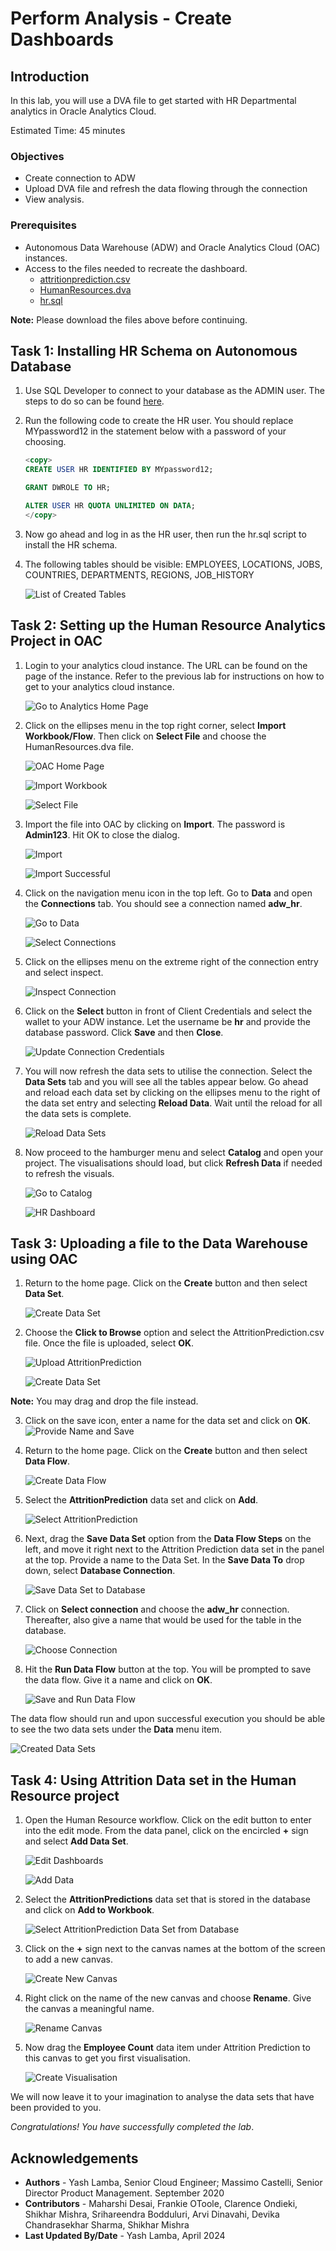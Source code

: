 # Perform Analysis - Create Dashboards

## Introduction

In this lab, you will use a DVA file to get started with HR Departmental analytics in Oracle Analytics Cloud.

Estimated Time: 45 minutes

### Objectives

- Create connection to ADW  
- Upload DVA file and refresh the data flowing through the connection
- View analysis.

### Prerequisites

- Autonomous Data Warehouse (ADW) and Oracle Analytics Cloud (OAC) instances.
- Access to the files needed to recreate the dashboard. 
    - [attritionprediction.csv](https://c4u04.objectstorage.us-ashburn-1.oci.customer-oci.com/p/EcTjWk2IuZPZeNnD_fYMcgUhdNDIDA6rt9gaFj_WZMiL7VvxPBNMY60837hu5hga/n/c4u04/b/livelabsfiles/o/data-management-library-files/AttritionPrediction.csv)
    - [HumanResources.dva](https://c4u04.objectstorage.us-ashburn-1.oci.customer-oci.com/p/EcTjWk2IuZPZeNnD_fYMcgUhdNDIDA6rt9gaFj_WZMiL7VvxPBNMY60837hu5hga/n/c4u04/b/livelabsfiles/o/data-management-library-files/HumanResource.dva)
    - [hr.sql](https://c4u04.objectstorage.us-ashburn-1.oci.customer-oci.com/p/EcTjWk2IuZPZeNnD_fYMcgUhdNDIDA6rt9gaFj_WZMiL7VvxPBNMY60837hu5hga/n/c4u04/b/livelabsfiles/o/data-management-library-files/hr.sql)

**Note:** Please download the files above before continuing.

## Task 1: Installing HR Schema on Autonomous Database

1. Use SQL Developer to connect to your database as the ADMIN user. The steps to do so can be found [here](https://docs.oracle.com/en/cloud/paas/autonomous-data-warehouse-cloud/user/connect-sql-dev182.html#GUID-14217939-3E8F-4782-BFF2-021199A908FD).

2. Run the following code to create the HR user. You should replace MYpassword12 in the statement below with a password of your choosing.

    ```sql
    <copy>
    CREATE USER HR IDENTIFIED BY MYpassword12;
    
    GRANT DWROLE TO HR;

    ALTER USER HR QUOTA UNLIMITED ON DATA;
    </copy>
    ```

3. Now go ahead and log in as the HR user, then run the hr.sql script to install the HR schema. 

4. The following tables should be visible: EMPLOYEES, LOCATIONS, JOBS, COUNTRIES, DEPARTMENTS, REGIONS, JOB_HISTORY

    ![List of Created Tables](./images/created-tables.png "List of Created Tables")
    
## Task 2: Setting up the Human Resource Analytics Project in OAC

1. Login to your analytics cloud instance. The URL can be found on the page of the instance. Refer to the previous lab for instructions on how to get to your analytics cloud instance.

    ![Go to Analytics Home Page](./images/go-to-analytics-home-page.png "Go to Analytics Home Page")

2. Click on the ellipses menu in the top right corner, select **Import Workbook/Flow**. Then click on **Select File** and choose the HumanResources.dva file.

    ![OAC Home Page](./images/oac-home-page.png "OAC Home Page")
    
    ![Import Workbook](./images/import-workbook.png "Import Workbook")

    ![Select File](./images/select-file.png "Select File")

3.  Import the file into OAC by clicking on **Import**. The password is **Admin123**. Hit OK to close the dialog. 

    ![Import](./images/import-dva.png "Import")

    ![Import Successful](./images/dva-import-successful.png "Import Successful")

4. Click on the navigation menu icon in the top left. Go to **Data** and open the **Connections** tab. You should see a connection named **adw_hr**. 

    ![Go to Data](./images/go-to-data-page.png "Go to Data")

    ![Select Connections](./images/go-to-connections-tab.png "Select Connections")

5. Click on the ellipses menu on the extreme right of the connection entry and select inspect.

     ![Inspect Connection](./images/inspect-connection.png "Inspect Connection")

6. Click on the **Select** button in front of Client Credentials and select the wallet to your ADW instance. Let the username be **hr** and provide the database password. Click **Save** and then **Close**.

    ![Update Connection Credentials](./images/update-connection-credentials.png "Update Connection Credentials")

7. You will now refresh the data sets to utilise the connection. Select the **Data Sets** tab and you will see all the tables appear below. Go ahead and reload each data set by clicking on the ellipses menu to the right of the data set entry and selecting **Reload Data**. Wait until the reload for all the data sets is complete.

    ![Reload Data Sets](./images/reload-data-sets.png "Reload Data Sets")

8. Now proceed to the hamburger menu and select **Catalog** and open your project. The visualisations should load, but click **Refresh Data** if needed to refresh the visuals.

    ![Go to Catalog](./images/go-to-catalog.png "Go to Catalog")

    ![HR Dashboard](./images/hr-dashboard.png "HR Dashboard")

## Task 3: Uploading a file to the Data Warehouse using OAC

1. Return to the home page. Click on the **Create** button and then select **Data Set**.

    ![Create Data Set](./images/create-data-set.png "Create Data Set")

2. Choose the **Click to Browse** option and select the AttritionPrediction.csv file. Once the file is uploaded, select **OK**.

    ![Upload AttritionPrediction](./images/upload-attrition-prediction.png "Upload AttritionPrediction")

    ![Create Data Set](./images/confirm-data-set-creation.png "Create Data Set")

**Note:** You may drag and drop the file instead.

3. Click on the save icon, enter a name for the data set and click on **OK**.
    ![Provide Name and Save](./images/save-data-set.png "Provide Name and Save")

4. Return to the home page. Click on the **Create** button and then select **Data Flow**.

    ![Create Data Flow](./images/create-data-flow.png "Create Data Flow")

5. Select the **AttritionPrediction** data set and click on **Add**.

    ![Select AttritionPrediction](./images/select-attrition-prediction.png "Select AttritionPrediction")

6. Next, drag the **Save Data Set** option from the **Data Flow Steps** on the left, and move it right next to the Attrition Prediction data set in the panel at the top. Provide a name to the Data Set. In the **Save Data To** drop down, select **Database Connection**. 

    ![Save Data Set to Database](./images/save-to-database.png "Save Data Set to Database")

5. Click on **Select connection** and choose the **adw_hr** connection. Thereafter, also give a name that would be used for the table in the database.

    ![Choose Connection](./images/choose-connection.png "Choose Connection")

6. Hit the **Run Data Flow** button at the top. You will be prompted to save the data flow. Give it a name and click on **OK**.

    ![Save and Run Data Flow](./images/run-data-flow.png "Save and Run Data Flow")

The data flow should run and upon successful execution you should be able to see the two data sets under the **Data** menu item.

![Created Data Sets](./images/created-data-sets.png "Created Data Sets")

## Task 4: Using Attrition Data set in the Human Resource project

1. Open the Human Resource workflow. Click on the edit button to enter into the edit mode. From the data panel, click on the encircled **+** sign and select **Add Data Set**.

    ![Edit Dashboards](./images/edit-dashboard.png "Edit Dashboards")
    
    ![Add Data](./images/add-data-to-canvas.png "Add Data")

2. Select the **AttritionPredictions** data set that is stored in the database and click on **Add to Workbook**.    
    
    ![Select AttritionPrediction Data Set from Database](./images/select-data-set-from-database.png "Select AttritionPrediction Data Set from Database")

3. Click on the **+** sign next to the canvas names at the bottom of the screen to add a new canvas. 

    ![Create New Canvas](./images/create-canvas.png "Create New Canvas")

4. Right click on the name of the new canvas and choose **Rename**. Give the canvas a meaningful name.

    ![Rename Canvas](./images/rename-canvas.png "Rename Canvas")

5. Now drag the **Employee Count** data item under Attrition Prediction to this canvas to get you first visualisation. 

    ![Create Visualisation](./images/create-visualisation.png "Create Visualisation")

We will now leave it to your imagination to analyse the data sets that have been provided to you.

*Congratulations! You have successfully completed the lab*.

## Acknowledgements
 - **Authors** - Yash Lamba, Senior Cloud Engineer; Massimo Castelli, Senior Director Product Management. September 2020
 - **Contributors** - Maharshi Desai, Frankie OToole, Clarence Ondieki, Shikhar Mishra, Srihareendra Bodduluri, Arvi Dinavahi, Devika Chandrasekhar Sharma, Shikhar Mishra
 - **Last Updated By/Date** - Yash Lamba, April 2024

